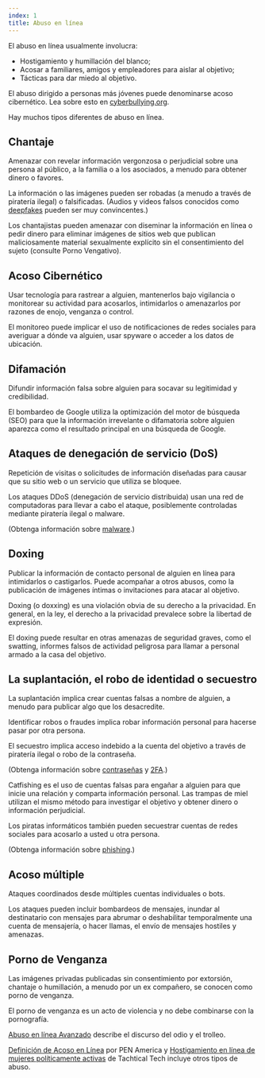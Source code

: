 ```yaml
---
index: 1
title: Abuso en línea
---
```

El abuso en línea usualmente involucra:

*   Hostigamiento y humillación del blanco;
*   Acosar a familiares, amigos y empleadores para aislar al objetivo;
*   Tácticas para dar miedo al objetivo.

El abuso dirigido a personas más jóvenes puede denominarse acoso cibernético. Lea sobre esto en [cyberbullying.org](https://cyberbullying.org/).

Hay muchos tipos diferentes de abuso en línea.

## Chantaje

Amenazar con revelar información vergonzosa o perjudicial sobre una persona al público, a la familia o a los asociados, a menudo para obtener dinero o favores.

La información o las imágenes pueden ser robadas (a menudo a través de piratería ilegal) o falsificadas. (Audios y videos falsos conocidos como [deepfakes](https://www.buzzfeed.com/craigsilverman/obama-jordan-peele-deepfake-video-debunk-buzzfeed?utm_term=.hlxWpqMOO#.rlDN6YM4o) pueden ser muy convincentes.)

Los chantajistas pueden amenazar con diseminar la información en línea o pedir dinero para eliminar imágenes de sitios web que publican maliciosamente material sexualmente explícito sin el consentimiento del sujeto (consulte Porno Vengativo).

## Acoso Cibernético

Usar tecnología para rastrear a alguien, mantenerlos bajo vigilancia o monitorear su actividad para acosarlos, intimidarlos o amenazarlos por razones de enojo, venganza o control.

El monitoreo puede implicar el uso de notificaciones de redes sociales para averiguar a dónde va alguien, usar spyware o acceder a los datos de ubicación.

## Difamación

Difundir información falsa sobre alguien para socavar su legitimidad y credibilidad.

El bombardeo de Google utiliza la optimización del motor de búsqueda (SEO) para que la información irrevelante o difamatoria sobre alguien aparezca como el resultado principal en una búsqueda de Google.

## Ataques de denegación de servicio (DoS)

Repetición de visitas o solicitudes de información diseñadas para causar que su sitio web o un servicio que utiliza se bloquee.

Los ataques DDoS (denegación de servicio distribuida) usan una red de computadoras para llevar a cabo el ataque, posiblemente controladas mediante piratería ilegal o malware.

(Obtenga información sobre [malware](umbrella://information/malware/beginner).)

## Doxing

Publicar la información de contacto personal de alguien en línea para intimidarlos o castigarlos. Puede acompañar a otros abusos, como la publicación de imágenes íntimas o invitaciones para atacar al objetivo.

Doxing (o doxxing) es una violación obvia de su derecho a la privacidad. En general, en la ley, el derecho a la privacidad prevalece sobre la libertad de expresión.

El doxing puede resultar en otras amenazas de seguridad graves, como el swatting, informes falsos de actividad peligrosa para llamar a personal armado a la casa del objetivo.

## La suplantación, el robo de identidad o secuestro

La suplantación implica crear cuentas falsas a nombre de alguien, a menudo para publicar algo que los desacredite.

Identificar robos o fraudes implica robar información personal para hacerse pasar por otra persona.

El secuestro implica acceso indebido a la cuenta del objetivo a través de piratería ilegal o robo de la contraseña.

(Obtenga información sobre [contraseñas](umbrella://information/passwords/beginner) y [2FA](umbrella://information/passwords/advanced).)

Catfishing es el uso de cuentas falsas para engañar a alguien para que inicie una relación y comparta información personal. Las trampas de miel utilizan el mismo método para investigar el objetivo y obtener dinero o información perjudicial.

Los piratas informáticos también pueden secuestrar cuentas de redes sociales para acosarlo a usted u otra persona.

(Obtenga información sobre [phishing](umbrella://communications/phishing).)

## Acoso múltiple

Ataques coordinados desde múltiples cuentas individuales o bots.

Los ataques pueden incluir bombardeos de mensajes, inundar al destinatario con mensajes para abrumar o deshabilitar temporalmente una cuenta de mensajería, o hacer llamas, el envío de mensajes hostiles y amenazas.

## Porno de Venganza

Las imágenes privadas publicadas sin consentimiento por extorsión, chantaje o humillación, a menudo por un ex compañero, se conocen como porno de venganza.

El porno de venganza es un acto de violencia y no debe combinarse con la pornografía.

[Abuso en línea Avanzado](umbrella://communications/online-abuse/advanced) describe el discurso del odio y el trolleo.

[Definición de Acoso en Línea](https://onlineharassmentfieldmanual.pen.org/additional-resources/defining-online-harassment-a-glossary-of-terms/) por PEN America y [Hostigamiento en línea de mujeres políticamente activas](https://xyz.informationactivism.org/en/online-harassment-of-politically-active-women-introduction) de Tachtical Tech incluye otros tipos de abuso.
